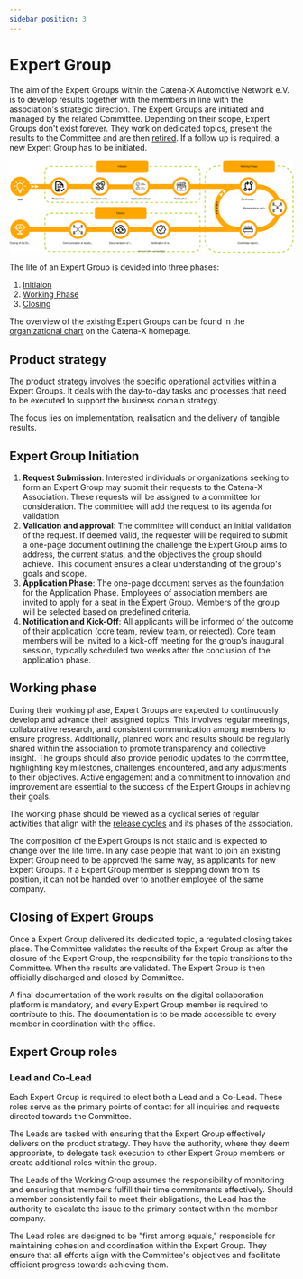 ```yaml
---
sidebar_position: 3
---
```


# Expert Group

The aim of the Expert Groups within the Catena-X Automotive Network e.V. is to develop results together with the members in line with the association's strategic direction. The Expert Groups are initiated and managed by the related Committee. Depending on their scope, Expert Groups don't exist forever. They work on dedicated topics, present the results to the Committee and are then [retired](#closing-of-expert-groups). If a follow up is required, a new Expert Group has to be initiated.

![Expert Group Lifeline](../assets/expert-group-life-line-v2.drawio.svg)

The life of an Expert Group is devided into three phases:

1. [Initiaion](#expert-group-initiation)
2. [Working Phase](#working-phase)
3. [Closing](#closing-of-expert-groups)

The overview of the existing Expert Groups can be found in the [organizational chart](https://catena-x.net/fileadmin/user_upload/06_Ueber_uns/Ueber_uns_der_Verein/OrgaChart_Website.pdf) on the Catena-X homepage.

## Product strategy

The product strategy involves the specific operational activities within a Expert Groups. It deals with the day-to-day tasks and processes that need to be executed to support the business domain strategy.

The focus lies on implementation, realisation and the delivery of tangible results.

## Expert Group Initiation

1. **Request Submission**: Interested individuals or organizations seeking to form an Expert Group may submit their requests to the Catena-X Association. These requests will be assigned to a committee for consideration. The committee will add the request to its agenda for validation.
2. **Validation and approval**: The committee will conduct an initial validation of the request. If deemed valid, the requester will be required to submit a one-page document outlining the challenge the Expert Group aims to address, the current status, and the objectives the group should achieve. This document ensures a clear understanding of the group's goals and scope.
3. **Application Phase**: The one-page document serves as the foundation for the Application Phase. Employees of association members are invited to apply for a seat in the Expert Group. Members of the group will be selected based on predefined criteria.
4. **Notification and Kick-Off**: All applicants will be informed of the outcome of their application (core team, review team, or rejected). Core team members will be invited to a kick-off meeting for the group's inaugural session, typically scheduled two weeks after the conclusion of the application phase.

## Working phase

During their working phase, Expert Groups are expected to continuously develop and advance their assigned topics. This involves regular meetings, collaborative research, and consistent communication among members to ensure progress. Additionally, planned work and results should be regularly shared within the association to promote transparency and collective insight. The groups should also provide periodic updates to the committee, highlighting key milestones, challenges encountered, and any adjustments to their objectives. Active engagement and a commitment to innovation and improvement are essential to the success of the Expert Groups in achieving their goals.

The working phase should be viewed as a cyclical series of regular activities that align with the [release cycles](../../process-structure/process-structure.md) and its phases of the association.

The composition of the Expert Groups is not static and is expected to change over the life time. In any case people that want to join an existing Expert Group need to be approved the same way, as applicants for new Expert Groups. If a Expert Group member is stepping down from its position, it can not be handed over to another employee of the same company.

## Closing of Expert Groups

Once a Expert Group delivered its dedicated topic, a regulated closing takes place. The Committee validates the results of the Expert Group as after the closure of the Expert Group, the responsibility for the topic transitions to the Committee. When the results are validated. The Expert Group is then officially discharged and closed by Committee.

A final documentation of the work results on the digital collaboration platform is mandatory, and every Expert Group member is required to contribute to this. The documentation is to be made accessible to every member in coordination with the office.

## Expert Group roles

### Lead and Co-Lead

Each Expert Group is required to elect both a Lead and a Co-Lead. These roles serve as the primary points of contact for all inquiries and requests directed towards the Committee.

The Leads are tasked with ensuring that the Expert Group effectively delivers on the product strategy. They have the authority, where they deem appropriate, to delegate task execution to other Expert Group members or create additional roles within the group.

The Leads of the Working Group assumes the responsibility of monitoring and ensuring that members fulfill their time commitments effectively. Should a member consistently fail to meet their obligations, the Lead has the authority to escalate the issue to the primary contact within the member company.

The Lead roles are designed to be "first among equals," responsible for maintaining cohesion and coordination within the Expert Group. They ensure that all efforts align with the Committee's objectives and facilitate efficient progress towards achieving them.
